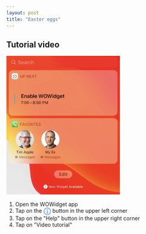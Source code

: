 ```yaml
---
layout: post
title: "Easter eggs"
---
```


<h2>Tutorial video</h2>
<img src="/assets/2020-06-15/iphone-tutorial.png" width="300" height="365" alt="iPhone tutorial"><br>
<ol>
    <li>Open the WOWidget app</li>
    <li>Tap on the <img src="/assets/2020-06-15/info-button.png" width="20" height="20" style="vertical-align:top;" alt="Info"> button in the upper left corner</li>
    <li>Tap on the "Help" button in the upper right corner</li>
    <li>Tap on "Video tutorial"</li>
</ol>
